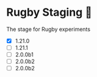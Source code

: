 # Rugby Staging 🏈
The stage for Rugby experiments

- [x] 1.21.0
- [ ] 1.21.1
- [ ] 2.0.0b1
- [ ] 2.0.0b2
- [ ] 2.0.0b2
